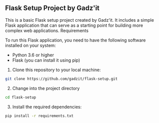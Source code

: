 ## Flask Setup Project by Gadz'it

This is a basic Flask setup project created by Gadz'it. It includes a simple Flask application that can serve as a starting point for building more complex web applications.
Requirements

To run this Flask application, you need to have the following software installed on your system:

* Python 3.6 or higher
* Flask (you can install it using pip)

1. Clone this repository to your local machine:
```bash
git clone https://github.com/gadzit/flask-setup.git
```

2. Change into the project directory

```bash
cd flask-setup
```

3. Install the required dependencies:

```bash
pip install -r requirements.txt
```
